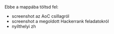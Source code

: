 Ebbe a mappába töltsd fel:
- screenshot az AoC csillagról
- screenshot a megoldott Hackerrank feladatokról
- nyílthelyi zh
